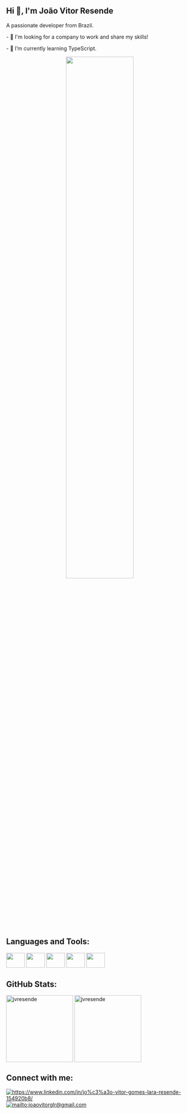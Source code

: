 <h2 align="left">Hi 👋, I'm João Vitor Resende</h2>
<div>
  <div>
    <p align="left">A passionate developer from Brazil. </p>
    <p>- 🤝 I'm looking for a company to work and share my skills! </p>
    <p>- 🌱 I’m currently learning TypeScript. </p>
  </div>
  <div align="center">
    <img width="60%" src="https://media.giphy.com/media/dWesBcTLavkZuG35MI/giphy.gif" />
  </div>
</div>

<h2 align="left">Languages and Tools:</h2>
<div align="left">
  <img src="https://cdn.jsdelivr.net/gh/devicons/devicon/icons/css3/css3-original-wordmark.svg" width="50" height="40"/>
  <img src="https://cdn.jsdelivr.net/gh/devicons/devicon/icons/html5/html5-original-wordmark.svg" width="50" height="40"/>
  <img src="https://cdn.jsdelivr.net/gh/devicons/devicon/icons/javascript/javascript-original.svg" width="50" height="40"/>
  <img src="https://cdn.jsdelivr.net/gh/devicons/devicon/icons/react/react-original-wordmark.svg" width="50" height="40"/>
  <img src="https://cdn.jsdelivr.net/gh/devicons/devicon/icons/git/git-original.svg" width="50" height="40"/>  
</div>

<h2 align="left">GitHub Stats:</h2>
<div>
  <img height="180em" align="center" src="https://github-readme-stats.vercel.app/api?username=jvresende&show_icons=true&theme=prussian" alt="jvresende" />
  <img height="180em" align="center" src="https://github-readme-stats.vercel.app/api/top-langs/?username=anuraghazra&layout=compact&theme=prussian" alt="jvresende" />
</div>

<h2 align="left">Connect with me:</h2>
<div align="left">
  <a href="https://linkedin.com/in/jo%c3%a3o-vitor-gomes-lara-resende-154920b8/" target="_blank">
    <img align="center" src="https://img.shields.io/badge/LinkedIn-0077B5?style=for-the-badge&logo=linkedin&logoColor=white"   alt="https://www.linkedin.com/in/jo%c3%a3o-vitor-gomes-lara-resende-154920b8/" /> 
  </a> 
  <a href="mailto:joaovitorglr@gmail.com" target="_blank">
    <img align="center" src="https://img.shields.io/badge/Gmail-D14836?style=for-the-badge&logo=gmail&logoColor=white" alt="mailto:joaovitorglr@gmail.com" /> 
  </a>
</div>


